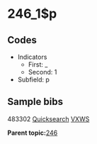 # 246\_1$p

## Codes

-   Indicators
    -   First: \_
    -   Second: 1
-   Subfield: p

## Sample bibs

483302 [Quicksearch](https://search.library.yale.edu/catalog/483302) [VXWS](http://prodorbis.library.yale.edu:7014/vxws/GetHoldingsService?bibId=483302)

**Parent topic:**[246](../../tags/246/246.md)

